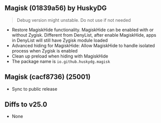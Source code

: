 ## Magisk (01839a56) by HuskyDG

> Debug version might unstable. Do not use if not needed

- Restore MagiskHide functionality. MagiskHide can be enabled with or without Zygisk. Different from DenyList, after enable MagiskHide, apps in DenyList will still have Zygisk module loaded
- Advanced hiding for MagiskHide: Allow MagiskHide to handle isolated process when Zygisk is enabled
- Clean up preload when hiding with MagiskHide
- The package name is `io.github.huskydg.magisk`

## Magisk (cacf8736) (25001)

- Sync to public release

## Diffs to v25.0

- None
